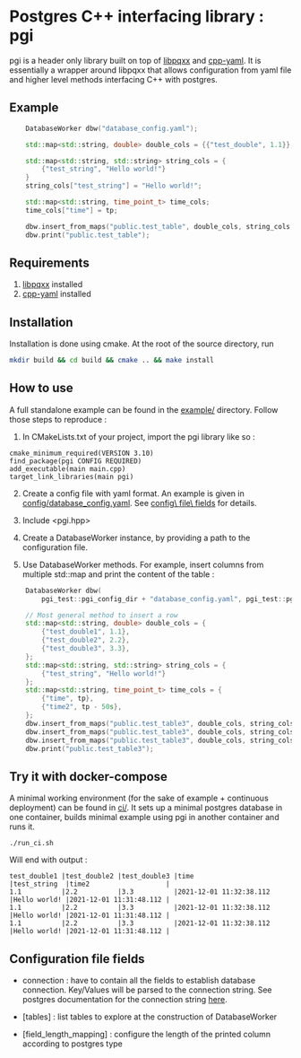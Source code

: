 # Postgres C++ interfacing library : pgi

pgi is a header only library built on top of [libpqxx](https://github.com/jtv/libpqxx.git) and [cpp-yaml](https://github.com/jbeder/yaml-cpp.git). It is essentially a wrapper around libpqxx that allows configuration from yaml file and higher level methods interfacing C++ with postgres.

## Example

```cxx
    DatabaseWorker dbw("database_config.yaml");

    std::map<std::string, double> double_cols = {{"test_double", 1.1}};

    std::map<std::string, std::string> string_cols = {
        {"test_string", "Hello world!"}
    }
    string_cols["test_string"] = "Hello world!";

    std::map<std::string, time_point_t> time_cols;
    time_cols["time"] = tp;

    dbw.insert_from_maps("public.test_table", double_cols, string_cols, time_cols);
    dbw.print("public.test_table");
```

## Requirements

1. [libpqxx](https://github.com/jtv/libpqxx.git) installed
2. [cpp-yaml](https://github.com/jbeder/yaml-cpp.git) installed

## Installation

Installation is done using cmake. At the root of the source directory, run

```sh
mkdir build && cd build && cmake .. && make install
```

## How to use
A full standalone example can be found in the [example/](example/) directory. Follow those steps to reproduce :

1. In CMakeLists.txt of your project, import the pgi library like so :
```
cmake_minimum_required(VERSION 3.10)
find_package(pgi CONFIG REQUIRED)
add_executable(main main.cpp)
target_link_libraries(main pgi)
```

2. Create a config file with yaml format. An example is given in [config/database\_config.yaml](example/config/database_config.yaml). See [config\ file\ fields](#configuration-file-fields) for details.

3. Include <pgi.hpp>

4. Create a DatabaseWorker instance, by providing a path to the configuration file.

5. Use DatabaseWorker methods. For example, insert columns from multiple std::map and print the content of the table :

```cxx
    DatabaseWorker dbw(
        pgi_test::pgi_config_dir + "database_config.yaml", pgi_test::pgi_config_dir + "database_config_out.yaml");

    // Most general method to insert a row
    std::map<std::string, double> double_cols = {
        {"test_double1", 1.1},
        {"test_double2", 2.2},
        {"test_double3", 3.3},
    };
    std::map<std::string, std::string> string_cols = {
        {"test_string", "Hello world!"}
    };
    std::map<std::string, time_point_t> time_cols = {
        {"time", tp},
        {"time2", tp - 50s},
    };
    dbw.insert_from_maps("public.test_table3", double_cols, string_cols, time_cols);
    dbw.insert_from_maps("public.test_table3", double_cols, string_cols, time_cols);
    dbw.insert_from_maps("public.test_table3", double_cols, string_cols, time_cols);
    dbw.print("public.test_table3");
```

## Try it with docker-compose

A minimal working environment (for the sake of example + continuous deployment) can be found in [ci/](ci/). It sets up a minimal postgres database in one container, builds minimal example using pgi in another container and runs it.

```./run_ci.sh```

Will end with output :

```
test_double1 |test_double2 |test_double3 |time                    |test_string  |time2                   |
1.1          |2.2          |3.3          |2021-12-01 11:32:38.112 |Hello world! |2021-12-01 11:31:48.112 |
1.1          |2.2          |3.3          |2021-12-01 11:32:38.112 |Hello world! |2021-12-01 11:31:48.112 |
1.1          |2.2          |3.3          |2021-12-01 11:32:38.112 |Hello world! |2021-12-01 11:31:48.112 |

```

## Configuration file fields

+ connection : have to contain all the fields to establish database connection. Key/Values will be parsed to the connection string. See postgres documentation for the connection string [here](https://www.postgresql.org/docs/12/libpq-connect.html#LIBPQ-CONNSTRING).

+ [tables] : list tables to explore at the construction of DatabaseWorker

+ [field_length_mapping] : configure the length of the printed column according to postgres type
